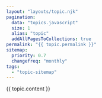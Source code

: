 ```yaml
---
layout: "layouts/topic.njk"
pagination:
  data: "topics.javascript"
  size: 1
  alias: "topic"
  addAllPagesToCollections: true
permalink: "{{ topic.permalink }}"
sitemap:
  priority: 0.7
  changefreq: "monthly"
tags:
  - "topic-sitemap"
---
```


{{ topic.content }}